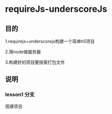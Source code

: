 # requireJs-underscoreJs
## 目的 
1.requirejs+underscorejs构建一个简单h5项目

2.用node做服务器

3.构建好的项目要按需打包文件

## 说明 
### lesson1 分支
搭建项目

